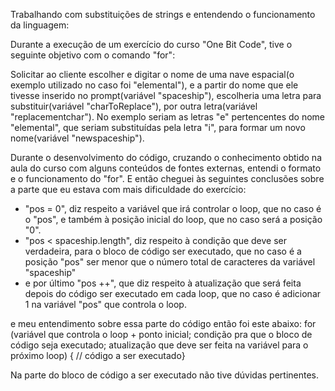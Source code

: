 Trabalhando com substituições de strings e entendendo o funcionamento da linguagem:

Durante a execução de um exercício do curso "One Bit Code", tive o seguinte objetivo com o comando "for":

Solicitar ao cliente escolher e digitar o nome de uma nave espacial(o exemplo utilizado no caso foi "elemental"), e a partir do nome que ele tivesse inserido no prompt(variável "spaceship"), escolheria uma letra para substituir(variável "charToReplace"), por outra letra(variável "replacementchar"). No exemplo seriam as letras "e" pertencentes do nome "elemental", que seriam substituídas pela letra "i", para formar um novo nome(variável "newspaceship"). 

Durante o desenvolvimento do código, cruzando o conhecimento obtido na aula do curso com alguns conteúdos de fontes externas, entendi o formato e o funcionamento do "for". E então cheguei às seguintes conclusões sobre a parte que eu estava com mais dificuldade do exercício:
- "pos = 0", diz respeito a variável que irá controlar o loop, que no caso é o "pos", e também à posição inicial do loop, que no caso será a posição "0". 
- "pos < spaceship.length", diz respeito à condição que deve ser verdadeira, para o bloco de código ser executado, que no caso é a posição "pos" ser menor que o número total de caracteres da variável "spaceship"
- e por último "pos ++", que diz respeito à atualização que será feita depois do código ser executado em cada loop, que no caso é adicionar 1 na variável "pos" que controla o loop. 

e meu entendimento sobre essa parte do código então foi este abaixo:
for (variável que controla o loop + ponto inicial; condição pra que o bloco de código seja executado; atualização que deve ser feita na variável para o próximo loop) {
  // código a ser executado}

Na parte do bloco de código a ser executado não tive dúvidas pertinentes.
